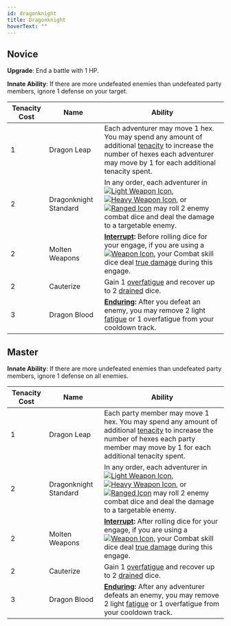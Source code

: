 ```yaml
---
id: dragonknight
title: Dragonknight
hoverText: ""
---
```


## Novice

**Upgrade**: End a battle with 1 HP.

**Innate Ability**: If there are more undefeated enemies than undefeated party members, ignore 1 defense on your target.

| Tenacity Cost | Name                  | Ability                                                                                                                                                                                                                                                                                                                                                                                                                                                         |
| ------------- | --------------------- | --------------------------------------------------------------------------------------------------------------------------------------------------------------------------------------------------------------------------------------------------------------------------------------------------------------------------------------------------------------------------------------------------------------------------------------------------------------- |
| 1             | Dragon Leap           | Each adventurer may move 1 hex. You may spend any amount of additional [tenacity](/docs/glossary/tenacity) to increase the number of hexes each adventurer may move by 1 for each additional tenacity spent.                                                                                                                                                                                                                                                    |
| 2             | Dragonknight Standard | In any order, each adventurer in [<img src="/icons/light-weapon.svg" alt="Light Weapon Icon" class="icon-svg" />](/docs/battle-forms/light-weapon), [<img src="/icons/heavy-weapon.svg" alt="Heavy Weapon Icon" class="icon-svg" />](/docs/battle-forms/heavy-weapon), or [<img src="/icons/ranged-weapon.svg" alt="Ranged Icon" class="icon-svg" />](/docs/battle-forms/ranged-weapon) may roll 2 enemy combat dice and deal the damage to a targetable enemy. |
| 2             | Molten Weapons        | **[Interrupt](/docs/glossary/interrupt):** Before rolling dice for your engage, if you are using a [<img src="/icons/weapon.svg" alt="Weapon Icon" class="icon-svg" />](/docs/items/types/weapon), your Combat skill dice deal [true damage](/docs/glossary/true-damage) during this engage.                                                                                                                                                                    |
| 2             | Cauterize             | Gain 1 [overfatigue](/docs/glossary/fatigue) and recover up to 2 [drained](/docs/glossary/drained) dice.                                                                                                                                                                                                                                                                                                                                                        |
| 3             | Dragon Blood          | **[Enduring](/docs/glossary/enduring):** After you defeat an enemy, you may remove 2 light [fatigue](/docs/glossary/fatigue) or 1 overfatigue from your cooldown track.                                                                                                                                                                                                                                                                                         |

## Master

**Innate Ability**: If there are more undefeated enemies than undefeated party members, ignore 1 defense on all enemies.

| Tenacity Cost | Name                  | Ability                                                                                                                                                                                                                                                                                                                                                                                                                                                         |
| ------------- | --------------------- | --------------------------------------------------------------------------------------------------------------------------------------------------------------------------------------------------------------------------------------------------------------------------------------------------------------------------------------------------------------------------------------------------------------------------------------------------------------- |
| 1             | Dragon Leap           | Each party member may move 1 hex. You may spend any amount of additional [tenacity](/docs/glossary/tenacity) to increase the number of hexes each party member may move by 1 for each additional tenacity spent.                                                                                                                                                                                                                                                |
| 2             | Dragonknight Standard | In any order, each adventurer in [<img src="/icons/light-weapon.svg" alt="Light Weapon Icon" class="icon-svg" />](/docs/battle-forms/light-weapon), [<img src="/icons/heavy-weapon.svg" alt="Heavy Weapon Icon" class="icon-svg" />](/docs/battle-forms/heavy-weapon), or [<img src="/icons/ranged-weapon.svg" alt="Ranged Icon" class="icon-svg" />](/docs/battle-forms/ranged-weapon) may roll 2 enemy combat dice and deal the damage to a targetable enemy. |
| 2             | Molten Weapons        | **[Interrupt](/docs/glossary/interrupt):** After rolling dice for your engage, if you are using a [<img src="/icons/weapon.svg" alt="Weapon Icon" class="icon-svg" />](/docs/items/types/weapon), your Combat skill dice deal [true damage](/docs/glossary/true-damage) during this engage.                                                                                                                                                                     |
| 2             | Cauterize             | Gain 1 [overfatigue](/docs/glossary/fatigue) and recover up to 2 [drained](/docs/glossary/drained) dice.                                                                                                                                                                                                                                                                                                                                                        |
| 3             | Dragon Blood          | **[Enduring](/docs/glossary/enduring):** After any adventurer defeats an enemy, you may remove 2 light [fatigue](/docs/glossary/fatigue) or 1 overfatigue from your cooldown track.                                                                                                                                                                                                                                                                             |
